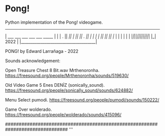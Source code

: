 # Pong!

Python implementation of the Pong! videogame.

 ______________________________________
|   ___  ___  ___  ___  ___  _____     |
|  | . || __|| | ||  _|| . ||_   _|    |
|  |   ||__ ||   || |_ |   |  | |      |
|  |_|_||___||_|_||___||_|_|  |_| 2022 |
|______________________________________|

PONG!
by Edward Larrañaga - 2022

Sounds acknowledgement:

Open Treasure Chest 8 Bit.wav
Mrthenoronha. 
https://freesound.org/people/Mrthenoronha/sounds/519630/

Old Video Game 5
Enes DENİZ (sonically_sound). 
https://freesound.org/people/sonically_sound/sounds/624882/

Menu Select
pumodi. 
https://freesound.org/people/pumodi/sounds/150222/

Game Over
wolderado. 
https://freesound.org/people/wolderado/sounds/415096/

###############################################################################
'''
